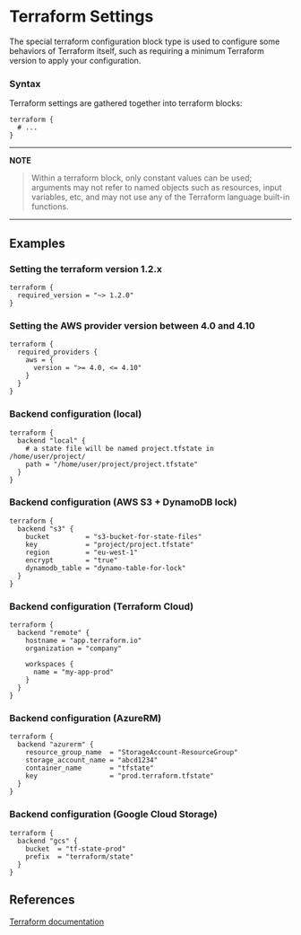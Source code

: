 # Terraform Settings

The special terraform configuration block type is used to configure some behaviors of Terraform itself, such as requiring a minimum Terraform version to apply your configuration.

### Syntax 

Terraform settings are gathered together into terraform blocks:
```
terraform {
  # ...
}
```
---
**NOTE** 

> Within a terraform block, only constant values can be used; arguments may not refer to named objects such as resources, input variables, etc, and may not use any of the Terraform language built-in functions.
---

## Examples

### Setting the terraform version 1.2.x
```
terraform {
  required_version = "~> 1.2.0"
}
```

### Setting the AWS provider version between 4.0 and 4.10
```
terraform {
  required_providers {
    aws = {
      version = ">= 4.0, <= 4.10"
    }
  }
}
```

### Backend configuration (local)
```
terraform {
  backend "local" {
    # a state file will be named project.tfstate in /home/user/project/
    path = "/home/user/project/project.tfstate"
  }
}
```

### Backend configuration (AWS S3 + DynamoDB lock)
```
terraform {
  backend "s3" {
    bucket         = "s3-bucket-for-state-files"
    key            = "project/project.tfstate"
    region         = "eu-west-1"
    encrypt        = "true"
    dynamodb_table = "dynamo-table-for-lock"
  }
}
```

### Backend configuration (Terraform Cloud)
```
terraform {
  backend "remote" {
    hostname = "app.terraform.io"
    organization = "company"

    workspaces {
      name = "my-app-prod"
    }
  }
}
```

### Backend configuration (AzureRM)
```
terraform {
  backend "azurerm" {
    resource_group_name  = "StorageAccount-ResourceGroup"
    storage_account_name = "abcd1234"
    container_name       = "tfstate"
    key                  = "prod.terraform.tfstate"
  }
}
```

### Backend configuration (Google Cloud Storage)
```
terraform {
  backend "gcs" {
    bucket  = "tf-state-prod"
    prefix  = "terraform/state"
  }
}
```

## References
[Terraform documentation](https://www.terraform.io/language/settings)